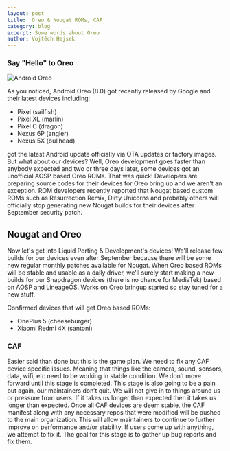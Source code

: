 ```yaml
---
layout: post
title:  Oreo & Nougat ROMs, CAF
category: blog
excerpt: Some words about Oreo
author: Vojtěch Hejsek
---
```


### Say "Hello" to Oreo

![Android Oreo](http://liquidporting.github.io/images/oreo.png)

As you noticed, Android Oreo (8.0) got recently released by Google and their latest devices including:

* Pixel (sailfish)
* Pixel XL (marlin)
* Pixel C (dragon)
* Nexus 6P (angler)
* Nexus 5X (bullhead)

got the latest Android update officially via OTA updates or factory images. But what about our devices?
Well, Oreo development goes faster than anybody expected and two or three days later, some devices got an unofficial AOSP based Oreo ROMs. That was quick!
Developers are preparing source codes for their devices for Oreo bring up and we aren't an exception.
ROM developers recently reported that Nougat based custom ROMs such as Resurrection Remix, Dirty Unicorns and probably others will officially stop generating new Nougat builds
for their devices after September security patch.

## Nougat and Oreo
Now let's get into Liquid Porting & Development's devices! We'll release few builds for our devices even after September because there will be some new regular monthly patches available for Nougat.
When Oreo based ROMs will be stable and usable as a daily driver, we'll surely start making a new builds for our Snapdragon devices (there is no chance for MediaTek) based on AOSP and LineageOS.
Works on Oreo bringup started so stay tuned for a new stuff.

Confirmed devices that will get Oreo based ROMs:

* OnePlus 5 (cheeseburger)
* Xiaomi Redmi 4X (santoni)

### CAF
Easier said than done but this is the game plan. We need to fix any CAF device specific issues. Meaning that things like the camera, sound, sensors, data, wifi, etc need to be working in stable condition.
We don’t move forward until this stage is completed. This stage is also going to be a pain but again, our maintainers don’t quit. We will not give in to things around us or pressure from users.
If it takes us longer than expected then it takes us longer than expected.
Once all CAF devices are deem stable, the CAF manifest along with any necessary repos that were modified will be pushed to the main organization.
This will allow maintainers to continue to further improve on performance and/or stability.
If users come up with anything, we attempt to fix it. The goal for this stage is to gather up bug reports and fix them.